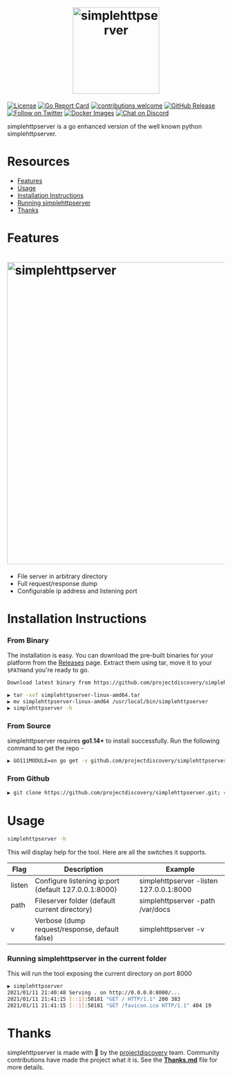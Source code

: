 <h1 align="center">
  <img src="static/simplehttpserver-logo.png" alt="simplehttpserver" width="200px"></a>
  <br>
</h1>

[![License](https://img.shields.io/badge/license-MIT-_red.svg)](https://opensource.org/licenses/MIT)
[![Go Report Card](https://goreportcard.com/badge/github.com/projectdiscovery/simplehttpserver)](https://goreportcard.com/report/github.com/projectdiscovery/simplehttpserver)
[![contributions welcome](https://img.shields.io/badge/contributions-welcome-brightgreen.svg?style=flat)](https://github.com/projectdiscovery/simplehttpserver/issues)
[![GitHub Release](https://img.shields.io/github/release/projectdiscovery/simplehttpserver)](https://github.com/projectdiscovery/simplehttpserver/releases)
[![Follow on Twitter](https://img.shields.io/twitter/follow/pdiscoveryio.svg?logo=twitter)](https://twitter.com/pdiscoveryio)
[![Docker Images](https://img.shields.io/docker/pulls/projectdiscovery/simplehttpserver.svg)](https://hub.docker.com/r/projectdiscovery/simplehttpserver)
[![Chat on Discord](https://img.shields.io/discord/695645237418131507.svg?logo=discord)](https://discord.gg/KECAGdH)

simplehttpserver is a go enhanced version of the well known python simplehttpserver.

# Resources

- [Features](#features)
- [Usage](#usage)
- [Installation Instructions](#installation-instructions)
- [Running simplehttpserver](#running-simplehttpserver-in-the-current-folder )
- [Thanks](#thanks)

# Features

<h1 align="left">
  <img src="static/simplehttpserver-run.png" alt="simplehttpserver" width="700px"></a>
  <br>
</h1>

 - File server in arbitrary directory
 - Full request/response dump
 - Configurable ip address and listening port


# Installation Instructions


### From Binary

The installation is easy. You can download the pre-built binaries for your platform from the [Releases](https://github.com/projectdiscovery/simplehttpserver/releases/) page. Extract them using tar, move it to your `$PATH`and you're ready to go.

```sh
Download latest binary from https://github.com/projectdiscovery/simplehttpserver/releases

▶ tar -xvf simplehttpserver-linux-amd64.tar
▶ mv simplehttpserver-linux-amd64 /usr/local/bin/simplehttpserver
▶ simplehttpserver -h
```

### From Source

simplehttpserver requires **go1.14+** to install successfully. Run the following command to get the repo - 

```sh
▶ GO111MODULE=on go get -v github.com/projectdiscovery/simplehttpserver
```

### From Github

```sh
▶ git clone https://github.com/projectdiscovery/simplehttpserver.git; cd simplehttpserver; go build; mv simplehttpserver /usr/local/bin/; simplehttpserver -h
```

# Usage

```sh
simplehttpserver -h
```

This will display help for the tool. Here are all the switches it supports.

| Flag   | Description                                          | Example                                 |
| ------ | ---------------------------------------------------- | --------------------------------------- |
| listen | Configure listening ip:port (default 127.0.0.1:8000) | simplehttpserver -listen 127.0.0.1:8000 |
| path   | Fileserver folder (default current directory)        | simplehttpserver -path /var/docs        |
| v      | Verbose (dump request/response, default false)       | simplehttpserver -v                     |

### Running simplehttpserver in the current folder  

This will run the tool exposing the current directory on port 8000 

```sh
▶ simplehttpserver 
2021/01/11 21:40:48 Serving . on http://0.0.0.0:8000/...
2021/01/11 21:41:15 [::1]:50181 "GET / HTTP/1.1" 200 383
2021/01/11 21:41:15 [::1]:50181 "GET /favicon.ico HTTP/1.1" 404 19
```

# Thanks

simplehttpserver is made with 🖤 by the [projectdiscovery](https://projectdiscovery.io) team. Community contributions have made the project what it is. See the **[Thanks.md](https://github.com/projectdiscovery/simplehttpserver/blob/master/THANKS.md)** file for more details.
